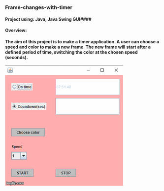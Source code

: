 ### Frame-changes-with-timer ###
#### Project using: Java, Java Swing GUI####
#### Overview: ####
#### The aim of this project is to make a timer application. A user can choose a speed and color to make a new frame.  The new frame will start after a defined period of time, switching the color at the chosen speed (seconds).
![Alt Text](https://github.com/aleksandramarjanovic/Frame-changes-with-timer/blob/master/swing_aplikacija/pictures.gif)
